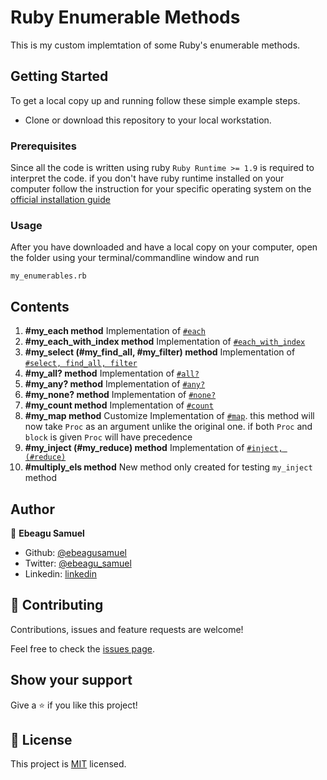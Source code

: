 
# Ruby Enumerable Methods 
This is my custom implemtation of some Ruby's enumerable methods.

## Getting Started

To get a local copy up and running follow these simple example steps.

- Clone or download this repository to your local workstation.

### Prerequisites

Since all the code is written using ruby `Ruby Runtime >= 1.9` is required to interpret the code. if you don't have ruby runtime installed on your computer
follow the instruction for your specific operating system on the [official installation guide](https://www.ruby-lang.org/en/documentation/installation/)

### Usage

After you have downloaded and have a local copy on your computer, open the folder using your terminal/commandline window and run

`my_enumerables.rb`

## Contents

1. **#my_each method**
  Implementation of [`#each`](https://ruby-doc.org/core-2.7.1/Enumerable.html#method-i-each_with_index)
2. **#my_each_with_index method**
  Implementation of [`#each_with_index`](https://ruby-doc.org/core-2.7.1/Enumerable.html#method-i-each_with_index)
3. **#my_select (#my_find_all, #my_filter) method**
  Implementation of [`#select, find_all, filter`](https://ruby-doc.org/core-2.7.1/Enumerable.html#method-i-select)
4. **#my_all? method**
  Implementation of [`#all?`](https://ruby-doc.org/core-2.7.1/Enumerable.html#method-i-all-3F)
5. **#my_any? method**
  Implementation of [`#any?`](https://ruby-doc.org/core-2.7.1/Enumerable.html#method-i-any-3F)
6. **#my_none? method**
  Implementation of [`#none?`](https://ruby-doc.org/core-2.7.1/Enumerable.html#method-i-none-3F)
7. **#my_count method**
  Implementation of [`#count`](https://ruby-doc.org/core-2.7.1/Enumerable.html#method-i-count)
8. **#my_map method**
   Customize Implementation of [`#map`](https://ruby-doc.org/core-2.7.1/Enumerable.html#method-i-map). this method will now take `Proc` as an argument unlike the original one. if both `Proc` and `block` is given `Proc` will have precedence
9. **#my_inject (#my_reduce) method**
  Implementation of [`#inject, (#reduce)`](https://ruby-doc.org/core-2.7.1/Enumerable.html#method-i-inject)
10. **#multiply_els method**
   New method only created for testing `my_inject` method

## Author

👤 **Ebeagu Samuel**

- Github: [@ebeagusamuel](https://github.com/ebeagusamuel)
- Twitter: [@ebeagu_samuel](https://twitter.com/ebeagu_samuel)
- Linkedin: [linkedin](https://www.linkedin.com/in/samuel-ebeagu-7b4617110/)

## 🤝 Contributing

Contributions, issues and feature requests are welcome!

Feel free to check the [issues page](issues/).

## Show your support

Give a ⭐️ if you like this project!

## 📝 License

This project is [MIT](lic.url) licensed.
